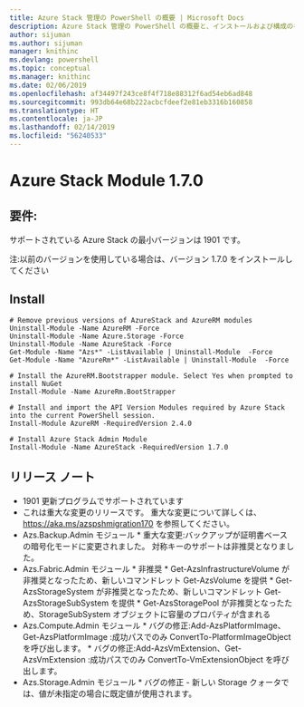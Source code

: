 ```yaml
---
title: Azure Stack 管理の PowerShell の概要 | Microsoft Docs
description: Azure Stack 管理の PowerShell の概要と、インストールおよび構成の手順。
author: sijuman
ms.author: sijuman
manager: knithinc
ms.devlang: powershell
ms.topic: conceptual
ms.manager: knithinc
ms.date: 02/06/2019
ms.openlocfilehash: af34497f243ce8f4f718e88312f6ad54eb6ad848
ms.sourcegitcommit: 993db64e68b222acbcfdeef2e81eb3316b160858
ms.translationtype: HT
ms.contentlocale: ja-JP
ms.lasthandoff: 02/14/2019
ms.locfileid: "56240533"
---
```

# <a name="azure-stack-module-170"></a>Azure Stack Module 1.7.0

## <a name="requirements"></a>要件:
サポートされている Azure Stack の最小バージョンは 1901 です。

注:以前のバージョンを使用している場合は、バージョン 1.7.0 をインストールしてください

## <a name="install"></a>Install
```
# Remove previous versions of AzureStack and AzureRM modules
Uninstall-Module -Name AzureRM -Force
Uninstall-Module -Name Azure.Storage -Force
Uninstall-Module -Name AzureStack -Force
Get-Module -Name "Azs*" -ListAvailable | Uninstall-Module  -Force 
Get-Module -Name "AzureRm*" -ListAvailable | Uninstall-Module  -Force

# Install the AzureRM.Bootstrapper module. Select Yes when prompted to install NuGet
Install-Module -Name AzureRm.BootStrapper

# Install and import the API Version Modules required by Azure Stack into the current PowerShell session.
Install-Module AzureRM -RequiredVersion 2.4.0

# Install Azure Stack Admin Module
Install-Module -Name AzureStack -RequiredVersion 1.7.0
```
## <a name="release-notes"></a>リリース ノート
* 1901 更新プログラムでサポートされています
* これは重大な変更のリリースです。 重大な変更について詳しくは、 https://aka.ms/azspshmigration170 を参照してください。
* Azs.Backup.Admin モジュール * 重大な変更:バックアップが証明書ベースの暗号化モードに変更されました。 対称キーのサポートは非推奨となりました。
* Azs.Fabric.Admin モジュール       * 非推奨           * Get-AzsInfrastructureVolume が非推奨となったため、新しいコマンドレット Get-AzsVolume を提供           * Get-AzsStorageSystem が非推奨となったため、新しいコマンドレット Get-AzsStorageSubSystem を提供           * Get-AzsStoragePool が非推奨となったため、StorageSubSystem オブジェクトに容量のプロパティが含まれる
* Azs.Compute.Admin モジュール           * バグの修正:Add-AzsPlatformImage、Get-AzsPlatformImage :成功パスでのみ ConvertTo-PlatformImageObject を呼び出します。           * バグの修正:Add-AzsVmExtension、Get-AzsVmExtension :成功パスでのみ ConvertTo-VmExtensionObject を呼び出します。
* Azs.Storage.Admin モジュール           * バグの修正 - 新しい Storage クォータでは、値が未指定の場合に既定値が使用されます。

